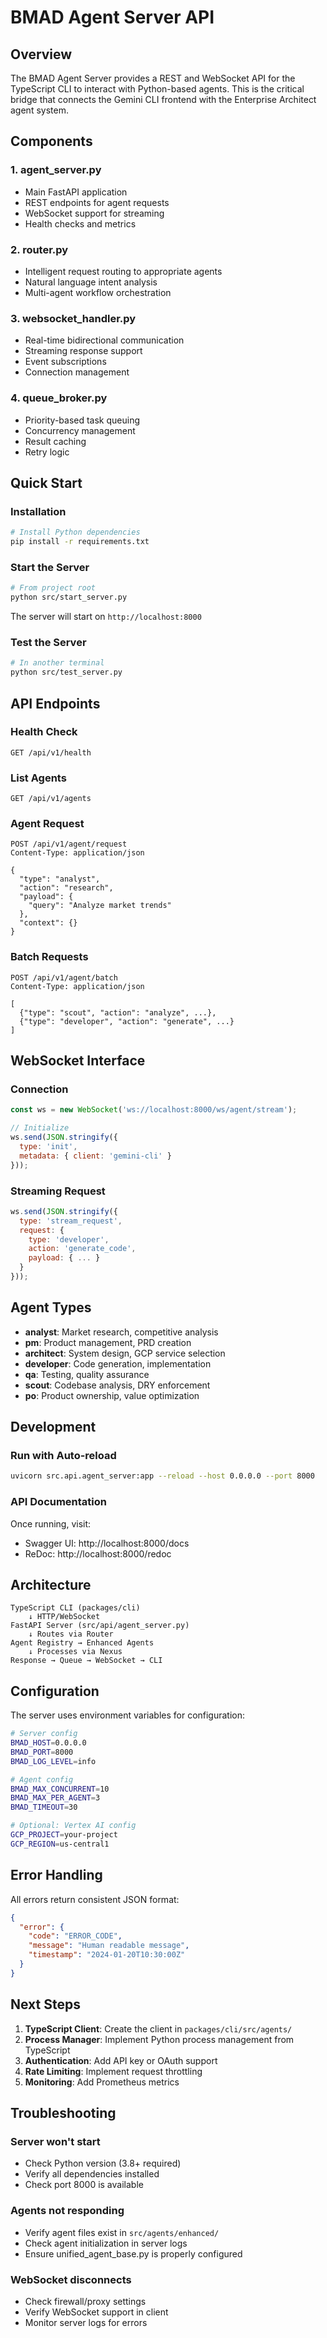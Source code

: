 # BMAD Agent Server API

## Overview

The BMAD Agent Server provides a REST and WebSocket API for the TypeScript CLI to interact with Python-based agents. This is the critical bridge that connects the Gemini CLI frontend with the Enterprise Architect agent system.

## Components

### 1. **agent_server.py**
- Main FastAPI application
- REST endpoints for agent requests
- WebSocket support for streaming
- Health checks and metrics

### 2. **router.py**
- Intelligent request routing to appropriate agents
- Natural language intent analysis
- Multi-agent workflow orchestration

### 3. **websocket_handler.py**
- Real-time bidirectional communication
- Streaming response support
- Event subscriptions
- Connection management

### 4. **queue_broker.py**
- Priority-based task queuing
- Concurrency management
- Result caching
- Retry logic

## Quick Start

### Installation

```bash
# Install Python dependencies
pip install -r requirements.txt
```

### Start the Server

```bash
# From project root
python src/start_server.py
```

The server will start on `http://localhost:8000`

### Test the Server

```bash
# In another terminal
python src/test_server.py
```

## API Endpoints

### Health Check
```http
GET /api/v1/health
```

### List Agents
```http
GET /api/v1/agents
```

### Agent Request
```http
POST /api/v1/agent/request
Content-Type: application/json

{
  "type": "analyst",
  "action": "research",
  "payload": {
    "query": "Analyze market trends"
  },
  "context": {}
}
```

### Batch Requests
```http
POST /api/v1/agent/batch
Content-Type: application/json

[
  {"type": "scout", "action": "analyze", ...},
  {"type": "developer", "action": "generate", ...}
]
```

## WebSocket Interface

### Connection
```javascript
const ws = new WebSocket('ws://localhost:8000/ws/agent/stream');

// Initialize
ws.send(JSON.stringify({
  type: 'init',
  metadata: { client: 'gemini-cli' }
}));
```

### Streaming Request
```javascript
ws.send(JSON.stringify({
  type: 'stream_request',
  request: {
    type: 'developer',
    action: 'generate_code',
    payload: { ... }
  }
}));
```

## Agent Types

- **analyst**: Market research, competitive analysis
- **pm**: Product management, PRD creation
- **architect**: System design, GCP service selection
- **developer**: Code generation, implementation
- **qa**: Testing, quality assurance
- **scout**: Codebase analysis, DRY enforcement
- **po**: Product ownership, value optimization

## Development

### Run with Auto-reload
```bash
uvicorn src.api.agent_server:app --reload --host 0.0.0.0 --port 8000
```

### API Documentation
Once running, visit:
- Swagger UI: http://localhost:8000/docs
- ReDoc: http://localhost:8000/redoc

## Architecture

```
TypeScript CLI (packages/cli)
    ↓ HTTP/WebSocket
FastAPI Server (src/api/agent_server.py)
    ↓ Routes via Router
Agent Registry → Enhanced Agents
    ↓ Processes via Nexus
Response → Queue → WebSocket → CLI
```

## Configuration

The server uses environment variables for configuration:

```bash
# Server config
BMAD_HOST=0.0.0.0
BMAD_PORT=8000
BMAD_LOG_LEVEL=info

# Agent config
BMAD_MAX_CONCURRENT=10
BMAD_MAX_PER_AGENT=3
BMAD_TIMEOUT=30

# Optional: Vertex AI config
GCP_PROJECT=your-project
GCP_REGION=us-central1
```

## Error Handling

All errors return consistent JSON format:

```json
{
  "error": {
    "code": "ERROR_CODE",
    "message": "Human readable message",
    "timestamp": "2024-01-20T10:30:00Z"
  }
}
```

## Next Steps

1. **TypeScript Client**: Create the client in `packages/cli/src/agents/`
2. **Process Manager**: Implement Python process management from TypeScript
3. **Authentication**: Add API key or OAuth support
4. **Rate Limiting**: Implement request throttling
5. **Monitoring**: Add Prometheus metrics

## Troubleshooting

### Server won't start
- Check Python version (3.8+ required)
- Verify all dependencies installed
- Check port 8000 is available

### Agents not responding
- Verify agent files exist in `src/agents/enhanced/`
- Check agent initialization in server logs
- Ensure unified_agent_base.py is properly configured

### WebSocket disconnects
- Check firewall/proxy settings
- Verify WebSocket support in client
- Monitor server logs for errors